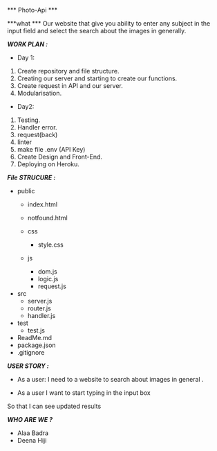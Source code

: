 *** Photo-Api ***

***what ***
Our website that give you ability to enter any subject in the input field and select the search about the images in generally.

***WORK PLAN :***
* Day 1:

1. Create repository and file structure.
2. Creating our server and starting to create our functions.
3. Create request in API and our server.
4. Modularisation.

* Day2:
1. Testing.
2. Handler error.
3. request(back)
4. linter
5. make file .env (API Key)
6. Create Design and Front-End.
7. Deploying on Heroku.

***File STRUCURE :***
* public
   * index.html
   * notfound.html
   * css
     * style.css

   * js
     * dom.js
     * logic.js
     * request.js
* src
    * server.js
    * router.js
    * handler.js
* test
    * test.js
* ReadMe.md
* package.json
* .gitignore

***USER STORY :***
* As a user:
I need to a website to search  about images in general .

* As a user
I want to start typing in the input box

So that I can see updated results


***WHO ARE WE ?***
* Alaa Badra
* Deena Hiji